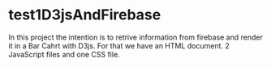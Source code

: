 # test1D3jsAndFirebase
In this project the intention is to retrive information from firebase and render it in a Bar Cahrt with D3js.  For that we have an HTML document. 2 JavaScript files and one CSS file. 
